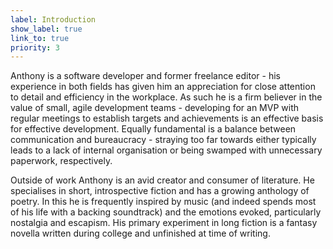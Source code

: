 ```yaml
---
label: Introduction
show_label: true
link_to: true
priority: 3
---
```

Anthony is a software developer and former freelance editor - his experience in both fields has given him an appreciation for close attention to detail and efficiency in the workplace. As such he is a firm believer in the value of small, agile development teams - developing for an MVP with regular meetings to establish targets and achievements is an effective basis for effective development. Equally fundamental is a balance between communication and bureaucracy - straying too far towards either typically leads to a lack of internal organisation or being swamped with unnecessary paperwork, respectively.

Outside of work Anthony is an avid creator and consumer of literature. He specialises in short, introspective fiction and has a growing anthology of poetry. In this he is frequently inspired by music (and indeed spends most of his life with a backing soundtrack) and the emotions evoked, particularly nostalgia and escapism. His primary experiment in long fiction is a fantasy novella written during college and unfinished at time of writing.
